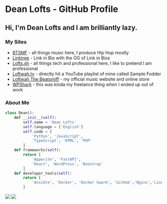 # Dean Lofts - GitHub Profile

## Hi, I'm Dean Lofts and I am brilliantly lazy.

### My Sites

- [BTSMF](https://btsmf.link) - all things music here, I produce Hip Hop mostly
- [Linktree](https://linktr.ee/beatsmiff) - Link in Bio with the OG of Link in Bios
- [Lofts.sh](https://lofts.sh) - all things tech and professional here, I like to pretend I am professional
- [Loftwah.tv](https://loftwah.tv) - directly hit a YouTube playlist of mine called Sample Fodder
- [Loftwah The Beatsmiff](https://beatsmiff.com) - my official music website and online store
- [WPShark](https://wpshark.com.au) - this was kinda my freelance thing when I ended up out of work

### About Me

```python
class Dean():
    def __init__(self):
        self.name = 'Dean Lofts'
        self.language = ['English']
        self.code = [
            'Python', 'JavaScript',
            'TypeScript', 'HTML', 'PHP'
        ]
    def frameworks(self):
        return [
            'Appwrite', 'FastAPI',
            'React', 'WordPress', 'Boostrap'
        ]
    def developer_tools(self):
        return [
            'Ansible', 'Docker', 'Docker Swarm', 'GitHub','Nginx','Linux'
        ]
```

<div>
<a href="https://github-readme-stats.vercel.app/api?username=loftwah&theme=tokyonight&show_icons=true">
  <img  align="left" src="https://github-readme-stats.vercel.app/api?username=loftwah&theme=tokyonight&show_icons=true" />
</a>
<a href="https://github-readme-stats.vercel.app/api/top-langs/?username=loftwah&theme=tokyonight">
  <img align="left" src="https://github-readme-stats.vercel.app/api/top-langs/?username=loftwah&theme=tokyonight" />
</a>
</div>
